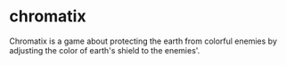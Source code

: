 # chromatix

Chromatix is a game about protecting the earth from colorful enemies by adjusting the color of earth's shield to the enemies'.

